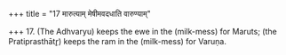 +++
title = "17 मारुत्याम् मेषीमवदधाति वारुण्याम्"

+++
17. (The Adhvaryu) keeps the ewe in the (milk-mess) for Maruts; (the Pratiprasthātr̥) keeps the ram in the (milk-mess) for Varuṇa.
